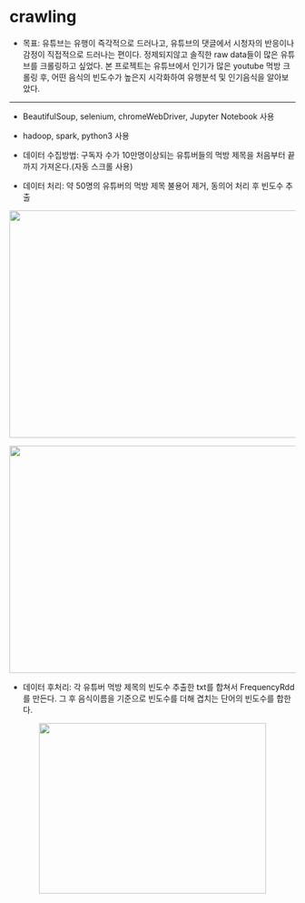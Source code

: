 # crawling
* 목표: 유튜브는 유행이 즉각적으로 드러나고, 유튜브의 댓글에서 시청자의 반응이나 감정이 직접적으로 드러나는 편이다. 정제되지않고 솔직한 raw data들이 많은 유튜브를 크롤링하고 싶었다. 본 프로젝트는 유튜브에서 인기가 많은 youtube 먹방 크롤링 후, 어떤 음식의 빈도수가 높은지 시각화하여 유행분석 및 인기음식을 알아보았다. 


-------------------------------------------------------------------------------------------------------------------
* BeautifulSoup, selenium, chromeWebDriver, Jupyter Notebook 사용

* hadoop, spark, python3 사용

* 데이터 수집방법: 구독자 수가 10만명이상되는 유튜버들의 먹방 제목을 처음부터 끝까지 가져온다.(자동 스크롤 사용)

* 데이터 처리: 약 50명의 유튜버의 먹방 제목 불용어 제거, 동의어 처리 후 빈도수 추출
<p align="center"> 
<img src="https://user-images.githubusercontent.com/57060127/85222662-fd870600-b3f7-11ea-91e6-06901055d920.JPG" width="700" height="400">
</p>
<p align="center"> 
<img src="https://user-images.githubusercontent.com/57060127/85222664-ff50c980-b3f7-11ea-8009-f54fac3f79eb.JPG" width="700" height="400">
</p>

* 데이터 후처리: 각 유튜버 먹방 제목의 빈도수 추출한 txt를 합쳐서 FrequencyRdd를 만든다. 그 후 음식이름을 기준으로 빈도수를 더해 겹치는 단어의 빈도수를 합한다. 
<p align="center"> 
<img src="https://user-images.githubusercontent.com/57060127/76674502-891c1a00-65f3-11ea-9062-1f7cc7cc43d2.PNG" width="400" height="300">
</p>
